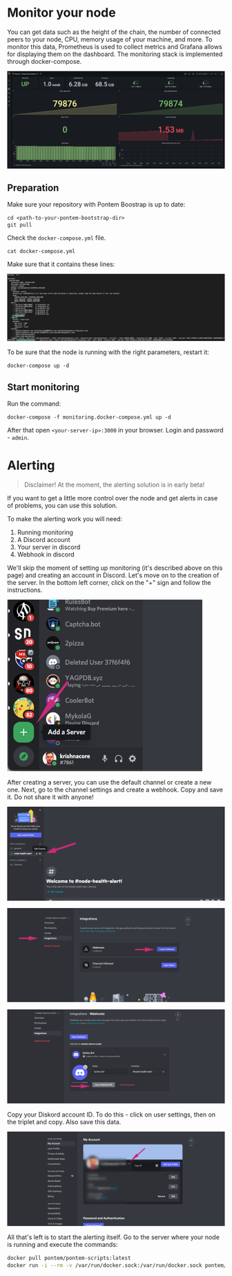 # Monitor your node

You can get data such as the height of the chain, the number of connected peers to your node, CPU, memory usage of your machine, and more. To monitor this data, Prometheus is used to collect metrics and Grafana allows for displaying them on the dashboard. The monitoring stack is implemented through docker-compose.

![Grafana Dashboard](/assets/grafana_dashboard.png "Grafana Dashboard")

## Preparation

Make sure your repository with Pontem Boostrap is up to date:
```
cd <path-to-your-pontem-bootstrap-dir>
git pull
```
Check the `docker-compose.yml` file. 
```
cat docker-compose.yml
```
Make sure that it contains these lines: 

![docker-compose.yml](/assets/docker_compose.png "docker-compose.yml")

To be sure that the node is running with the right parameters, restart it:
```
docker-compose up -d
```

## Start monitoring

Run the command:
```
docker-compose -f monitoring.docker-compose.yml up -d
```
After that open `<your-server-ip>:3000` in your browser. Login and password - `admin`.

# Alerting

> Disclaimer! At the moment, the alerting solution is in early beta!

If you want to get a little more control over the node and get alerts in case of problems, you can use this solution.

To make the alerting work you will need:

1. Running monitoring
2. A Discord account
3. Your server in discord
4. Webhook in discord

We'll skip the moment of setting up monitoring (it's described above on this page) and creating an account in Discord. Let's move on to the creation of the server. In the bottom left corner, click on the "+" sign and follow the instructions.

![Discord add server](/assets/discord_add_server.png "Discord add server")

After creating a server, you can use the default channel or create a new one. Next, go to the channel settings and create a webhook. Copy and save it. Do not share it with anyone! 

![Discord edit channel](/assets/discord_edit_channel.png "Discord edit channel")

![Discord create webhook](/assets/discord_create_webhook.png "Discord create webhook")

![Discord copy webhook](/assets/discord_copy_webhook.png "Discord copy webhook")

Copy your Diskord account ID. To do this - click on user settings, then on the triplet and copy. Also save this data.

![Discord copy user ID](/assets/discord_copy_user_id.png "Discord copy user ID")

All that's left is to start the alerting itself. Go to the server where your node is running and execute the commands:

```bash
docker pull pontem/pontem-scripts:latest
docker run -i --rm -v /var/run/docker.sock:/var/run/docker.sock pontem/pontem-scripts:latest alert YOUR_USER_ID YOUR_DISCORD_WEBHOOK
```
